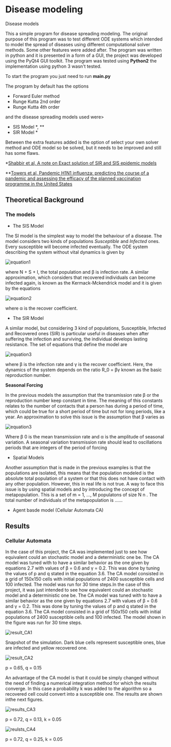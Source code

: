 # Disease modeling
Disease models

This a simple program for disease spreading modeling. The original purpose of this program was to test different ODE systems which intended to model the spread of diseases using different computational solver methods. Some other features were added after. The program was written in python and it is presented in a form of a GUI, the project was developed using the PyQt4 GUI toolkit. The program was tested using **Python2** the implementation using python 3 wasn't tested.  

To start the program you just need to run **main.py**

The program by default has the options 
+ Forward Euler method
+ Runge Kutta 2nd order 
+ Runge Kutta 4th order

and the disease spreading models used were>

+ SIS Model *, **
+ SIR Model *  

Between the extra features added is the option of select your own solver method and ODE model so be solved, but it needs to be improved and still has some flaws. 

*[Shabbir et al, A note on Exact solution of SIR and SIS epidemic models](https://arxiv.org/pdf/1012.5035.pdf) 

**[Towers et al, Pandemic H1N1 influenza: predicting the course of a pandemic and assessing the efficacy of the planned vaccination programme in the United States ](https://www.eurosurveillance.org/content/10.2807/ese.14.41.19358-en)

## Theoretical Background

### The models

* The SIS Model

The SI model is the simplest way to model the behaviour of a disease. The model considers two kinds of populations *Susceptible* and *Infected* ones. Every susceptible will become infected eventually. The ODE system describing the system without
vital dynamics is given by

![equation1](extras/equation_1.png)

where N + S + I, the total population and β is infection rate. A similar approximation, which considers that recovered individuals can become infected again, is known as the Kermack-Mckendrick model and it is given by the equations

![equation2](extras/equation_2.png)

where α is the recover coefficient.

* The SIR Model

A similar model, but considering 3 kind of populations, Susceptible, Infected and Recovered ones (SIR) is particular useful in diseases when after suffering the infection and surviving, the individual develops lasting resistance. The set of equations that
define the model are

![equation3](extras/equation_3.png)

where β is the infection rate and γ is the recover coefficient. Here, the dynamics of the system depends on the ratio R_0 = βγ known as the basic reproduction number.

**Seasonal Forcing**

In the previous models the assumption that the transmission rate β or the reproduction number keep constant in time. The meaning of this constants relates to the number of contacts that a person has during a period of time, which could be true for a short period of time but not for long periods, like a year. An approximation to solve this issue is the assumption that β varies as 

![equation3](extras/equation_4.png)

Where β 0 is the mean transmission rate and α is the amplitude of seasonal variation. A seasonal variation transmission rate should lead to oscillations periods that are integers of the period of forcing

* Spatial Models

Another assumption that is made in the previous examples is that the populations are isolated, this means that the population modeled is the absolute total population of a system or that this does not have contact with any other population. However, this in real life is not true. A way to face this issue is by using spatial models and by introducing the concept of metapopulation. This is a set of m = 1, ..., M populatons of size N n . The total number of individuals of the metapopulation is ......

* Agent basde model (Cellular Automata CA)


## Results

### Cellular Automata 

In the case of this project, the CA was implemented just to see how equivalent could an stochastic model and a deterministic one be. The CA model was tuned with to have a similar behavior as the one given by equations 2.7 with values of β = 0.6 and γ = 0.2. This was done by tuning the values of p and q stated in the equation 3.6. The CA model consisted in a grid of 150x150 cells with initial populations of 2400 susceptible cells and 100 infected. The model was run for 30 time steps.In the case of this project, it was just intended to see how equivalent could an stochastic model and a deterministic one be. The CA model was tuned with to have a similar behavior as the one given by equations 2.7 with values of β = 0.6 and γ = 0.2. This was done by tuning the
values of p and q stated in the equation 3.6. The CA model consisted in a grid of 150x150 cells with initial populations of 2400 susceptible cells and 100 infected. The model shown in the figure was run for 30 time steps.

![result_CA1](extras/ca_result1.png)

Snapshot of the simulation. Dark blue cells represent susceptible ones, blue are infected and yellow recovered one. 

![result_CA2](extras/ca_result2.png)

p = 0.65, q = 0.15

An advantage of the CA model is that it could be simply changed without the need of finding a numerical integration method for which the results converge. In this case a probability k was added to the algorithm so a recovered cell could convert into a susceptible one. The results are shown inthe next figures. 

![results_CA3](extras/SIR_CA_c1072_c2013_c3005.png)

p = 0.72, q = 0.13, k = 0.05

![reulsts_CA4](extras/SIR_CA_c1072_c2025_c3005.png)

p = 0.72, q = 0.25, k = 0.05
